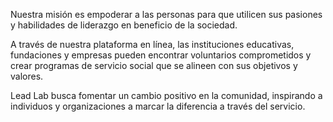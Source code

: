 Nuestra misión es empoderar a las personas para que utilicen sus pasiones y habilidades de liderazgo en beneficio de la sociedad. 

A través de nuestra plataforma en línea, las instituciones educativas, fundaciones y empresas pueden encontrar voluntarios comprometidos y crear programas de
servicio social que se alineen con sus objetivos y valores. 

Lead Lab busca fomentar un cambio positivo en la comunidad, inspirando a individuos y organizaciones a marcar la diferencia a
través del servicio.